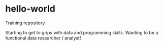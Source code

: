 # hello-world
Training repository

Starting to get to grips with data and programming skills. Wanting to be a functional data researcher / analyst!
